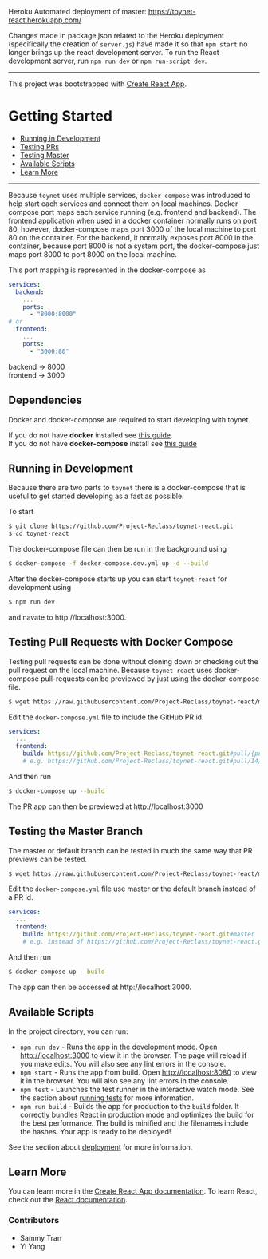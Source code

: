 Heroku Automated deployment of master: https://toynet-react.herokuapp.com/

Changes made in package.json related to the Heroku deployment (specifically the creation of `server.js`) have made it so that `npm start` no longer brings up the react development server. To run the React development server, run `npm run dev` or `npm run-script dev`.

-------------------------------------------

This project was bootstrapped with [Create React App](https://github.com/facebook/create-react-app).

# Getting Started

<!-- toc -->
- [Running in Development](#running-in-development)
- [Testing PRs](#testing-pull-requests-with-docker-compose)
- [Testing Master](#testing-the-master-branch)
- [Available Scripts](#available-scripts)
- [Learn More](#learn-more)
<!-- tocstop -->

-------------------------------------------

Because `toynet` uses multiple services, `docker-compose` was introduced to help start each services and connect them on local machines. Docker compose port maps each service running (e.g. frontend and backend).
The frontend application when used in a docker container normally runs on port 80, however, docker-compose maps port 3000 of the local machine to port 80 on the container. For the backend, it normally exposes port 8000
in the container, because port 8000 is not a system port, the docker-compose just maps port 8000 to port 8000 on the local machine.

This port mapping is represented in the docker-compose as

```yml
services:
  backend:
    ...
    ports:
      - "8000:8000"
# or
  frontend:
    ...
    ports:
      - "3000:80"
```

backend -> 8000  
frontend -> 3000

## Dependencies

Docker and docker-compose are required to start developing with toynet.

If you do not have **docker** installed see [this guide](https://docs.docker.com/engine/install/).  
If you do not have **docker-compose** install see [this guide](https://docs.docker.com/compose/install/)

## Running in Development

Because there are two parts to `toynet` there is a docker-compose that is useful to get started developing as a fast as possible.

To start

```bash
$ git clone https://github.com/Project-Reclass/toynet-react.git
$ cd toynet-react
```

The docker-compose file can then be run in the background using

```bash
$ docker-compose -f docker-compose.dev.yml up -d --build
```

After the docker-compose starts up you can start `toynet-react` for development using
```bash
$ npm run dev
```

and navate to http://localhost:3000.

## Testing Pull Requests with Docker Compose

Testing pull requests can be done without cloning down or checking out the pull request on the local machine. Because `toynet-react` uses docker-compose pull-requests can be previewed by just using the docker-compose file.

```bash
$ wget https://raw.githubusercontent.com/Project-Reclass/toynet-react/master/docker-compose.yml
```

Edit the `docker-compose.yml` file to include the GitHub PR id.
```yml
services:
  ...
  frontend:
    build: https://github.com/Project-Reclass/toynet-react.git#pull/{pull-request-number}/head
    # e.g. https://github.com/Project-Reclass/toynet-react.git#pull/14/head
```

And then run
```bash
$ docker-compose up --build
```

The PR app can then be previewed at http://localhost:3000

## Testing the Master Branch

The master or default branch can be tested in much the same way that PR previews can be tested.

```bash
$ wget https://raw.githubusercontent.com/Project-Reclass/toynet-react/master/docker-compose.yml
```

Edit the `docker-compose.yml` file use master or the default branch instead of a PR id.
```yml
services:
  ...
  frontend:
    build: https://github.com/Project-Reclass/toynet-react.git#master
    # e.g. instead of https://github.com/Project-Reclass/toynet-react.git#pull/14/head
```

And then run
```bash
$ docker-compose up --build
```

The app can then be accessed at http://localhost:3000.

## Available Scripts

In the project directory, you can run:
* `npm run dev` - Runs the app in the development mode. Open [http://localhost:3000](http://localhost:3000) to view it in the browser. The page will reload if you make edits. You will also see any lint errors in the console.
* `npm start` - Runs the app from build. Open [http://localhost:8080](http://localhost:8080) to view it in the browser. You will also see any lint errors in the console.
* `npm test` - Launches the test runner in the interactive watch mode. See the section about [running tests](https://facebook.github.io/create-react-app/docs/running-tests) for more information.
* `npm run build` - Builds the app for production to the `build` folder. It correctly bundles React in production mode and optimizes the build for the best performance. The build is minified and the filenames include the hashes. Your app is ready to be deployed!

See the section about [deployment](https://facebook.github.io/create-react-app/docs/deployment) for more information.

## Learn More

You can learn more in the [Create React App documentation](https://facebook.github.io/create-react-app/docs/getting-started). To learn React, check out the [React documentation](https://reactjs.org/).

### Contributors

* Sammy Tran
* Yi Yang
